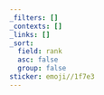 ```yaml
---
_filters: []
_contexts: []
_links: []
_sort:
  field: rank
  asc: false
  group: false
sticker: emoji//1f7e3
---
```

